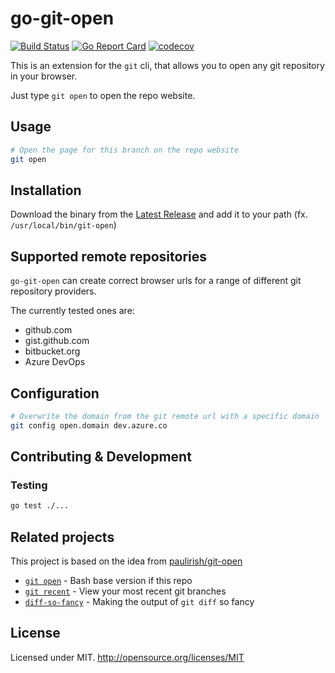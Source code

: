# go-git-open

[![Build Status](https://img.shields.io/endpoint.svg?url=https://actions-badge.atrox.dev/mogensen/go-git-open/badge)](https://actions-badge.atrox.dev/mogensen/go-git-open/goto)
[![Go Report Card](https://goreportcard.com/badge/github.com/mogensen/go-git-open)](https://goreportcard.com/report/github.com/mogensen/go-git-open)
[![codecov](https://codecov.io/gh/mogensen/go-git-open/branch/master/graph/badge.svg)](https://codecov.io/gh/mogensen/go-git-open)

This is an extension for the `git` cli, that allows you to open any git repository in your browser.

Just type `git open` to open the repo website.

## Usage

```sh
# Open the page for this branch on the repo website
git open
```

## Installation

Download the binary from the [Latest Release](https://github.com/mogensen/go-git-open/releases/latest/) and add it to your path (fx. `/usr/local/bin/git-open`)

## Supported remote repositories

`go-git-open` can create correct browser urls for a range of different git repository providers.

The currently tested ones are:

- github.com
- gist.github.com
- bitbucket.org
- Azure DevOps

## Configuration 

```bash
# Overwrite the domain from the git remote url with a specific domain
git config open.domain dev.azure.co
```

## Contributing & Development

### Testing

```sh
go test ./...
```

## Related projects

This project is based on the idea from [paulirish/git-open](https://github.com/paulirish/git-open)

- [`git open`](https://github.com/paulirish/git-open) - Bash base version if this repo
- [`git recent`](https://github.com/paulirish/git-recent) - View your most recent git branches
- [`diff-so-fancy`](https://github.com/so-fancy/diff-so-fancy/) - Making the output of `git diff` so fancy

## License

Licensed under MIT. http://opensource.org/licenses/MIT
